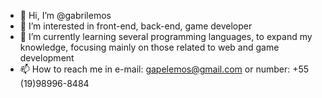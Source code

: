 - 👋 Hi, I’m @gabrilemos
- 👀 I’m interested in front-end, back-end, game developer
- 🌱 I’m currently learning several programming languages, to expand my knowledge, focusing mainly on those related to web and game development
- 📫 How to reach me in e-mail: gapelemos@gmail.com or number: +55 (19)98996-8484

<!---
gabrilemos/gabrilemos is a ✨ special ✨ repository because its `README.md` (this file) appears on your GitHub profile.
You can click the Preview link to take a look at your changes.
--->
